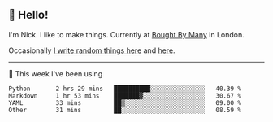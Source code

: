 ## 👋 Hello! 

I'm Nick. I like to make things. Currently at [Bought By Many](https://boughtbymany.com) in London.

Occasionally [I write random things here](https://nicksnell.com) and [here](https://twitter.com/nicksnell).

-------

🚀 This week I've been using

<!--START_SECTION:waka-->

```text
Python       2 hrs 29 mins   ██████████░░░░░░░░░░░░░░░   40.39 %
Markdown     1 hr 53 mins    ███████▓░░░░░░░░░░░░░░░░░   30.67 %
YAML         33 mins         ██▒░░░░░░░░░░░░░░░░░░░░░░   09.00 %
Other        31 mins         ██░░░░░░░░░░░░░░░░░░░░░░░   08.59 %
```

<!--END_SECTION:waka-->
